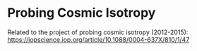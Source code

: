 # Probing Cosmic Isotropy 

Related to the project of probing cosmic isotropy (2012-2015): https://iopscience.iop.org/article/10.1088/0004-637X/810/1/47
